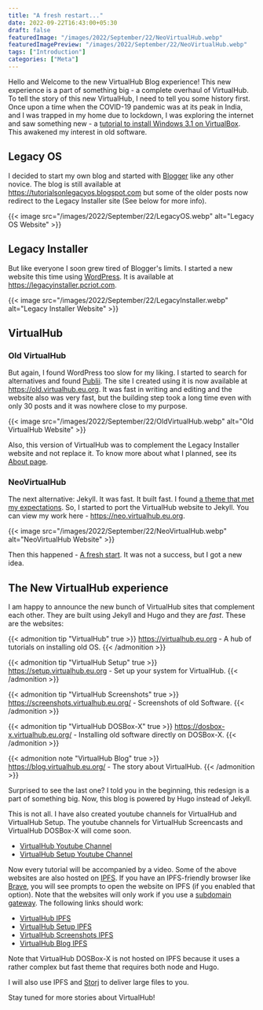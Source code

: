 ```yaml
---
title: "A fresh restart..."
date: 2022-09-22T16:43:00+05:30
draft: false
featuredImage: "/images/2022/September/22/NeoVirtualHub.webp"
featuredImagePreview: "/images/2022/September/22/NeoVirtualHub.webp"
tags: ["Introduction"]
categories: ["Meta"]
---
```


Hello and Welcome to the new VirtualHub Blog experience! This new experience is a part of something big - a complete overhaul of VirtualHub. To tell the story of this new VirtualHub, I need to tell you some history first. Once upon a time when the COVID-19 pandemic was at its peak in India, and I was trapped in my home due to lockdown, I was exploring the internet and saw something new - a [tutorial to install Windows 3.1 on VirtualBox](https://socket3.wordpress.com/2016/08/25/install-configure-ms-dos-6-22-and-windows-3-1-using-oracle-virtualbox/). This awakened my interest in old software.

## Legacy OS

I decided to start my own blog and started with [Blogger](https://www.blogger.com/) like any other novice. The blog is still available at <https://tutorialsonlegacyos.blogspot.com> but some of the older posts now redirect to the Legacy Installer site (See below for more info).

{{< image src="/images/2022/September/22/LegacyOS.webp" alt="Legacy OS Website" >}}

## Legacy Installer

But like everyone I soon grew tired of Blogger's limits. I started a new website this time using [WordPress](https://wordpress.org). It is available at <https://legacyinstaller.pcriot.com>.

{{< image src="/images/2022/September/22/LegacyInstaller.webp" alt="Legacy Installer Website" >}}

## VirtualHub

### Old VirtualHub

But again, I found WordPress too slow for my liking. I started to search for alternatives and found [Publii](https://getpublii.com). The site I created using it is now available at <https://old.virtualhub.eu.org>. It was fast in writing and editing and the website also was very fast, but the building step took a long time even with only 30 posts and it was nowhere close to my purpose.

{{< image src="/images/2022/September/22/OldVirtualHub.webp" alt="Old VirtualHub Website" >}}

Also, this version of VirtualHub was to complement the Legacy Installer website and not replace it. To know more about what I planned, see its [About page](https://old.virtualhub.eu.org/about-virtualhub/).

### NeoVirtualHub

The next alternative: Jekyll. It was fast. It built fast. I found [a theme that met my expectations](/i-don-t-like-this-theme/). So, I started to port the VirtualHub website to Jekyll. You can view my work here - <https://neo.virtualhub.eu.org>.

{{< image src="/images/2022/September/22/NeoVirtualHub.webp" alt="NeoVirtualHub Website" >}}

Then this happened - [A fresh start](/a-fresh-start/). It was not a success, but I got a new idea.

## The New VirtualHub experience

I am happy to announce the new bunch of VirtualHub sites that complement each other. They are built using Jekyll and Hugo and they are *fast*. These are the websites:

{{< admonition tip "VirtualHub" true >}}
<https://virtualhub.eu.org> - A hub of tutorials on installing old OS.
{{< /admonition >}}

{{< admonition tip "VirtualHub Setup" true >}}
<https://setup.virtualhub.eu.org> - Set up your system for VirtualHub.
{{< /admonition >}}

{{< admonition tip "VirtualHub Screenshots" true >}}
<https://screenshots.virtualhub.eu.org/> - Screenshots of old Software.
{{< /admonition >}}

{{< admonition tip "VirtualHub DOSBox-X" true >}}
<https://dosbox-x.virtualhub.eu.org/> - Installing old software directly on DOSBox-X.
{{< /admonition >}}

{{< admonition note "VirtualHub Blog" true >}}
<https://blog.virtualhub.eu.org/> - The story about VirtualHub.
{{< /admonition >}}

Surprised to see the last one? I told you in the beginning, this redesign is a part of something big. Now, this blog is powered by Hugo instead of Jekyll.

This is not all. I have also created youtube channels for VirtualHub and VirtualHub Setup. The youtube channels for VirtualHub Screencasts and VirtualHub DOSBox-X will come soon.

- [VirtualHub Youtube Channel](https://www.youtube.com/channel/UCdQnyQjbDaU2iKYqjZ10jDw)
- [VirtualHub Setup Youtube Channel](https://www.youtube.com/channel/UCom2ln9Fh2OaH65o6tAVvRw)

Now every tutorial will be accompanied by a video. Some of the above websites are also hosted on [IPFS](https://ipfs.tech). If you have an IPFS-friendly browser like [Brave](https://brave.com/), you will see prompts to open the website on IPFS (if you enabled that option). Note that the websites will only work if you use a [subdomain gateway](https://docs.ipfs.tech/how-to/address-ipfs-on-web/#subdomain-gateway). The following links should work:

- [VirtualHub IPFS](https://www-virtualhub-eu-org.ipns.dweb.link/)
- [VirtualHub Setup IPFS](https://setup-virtualhub-eu-org.ipns.dweb.link/)
- [VirtualHub Screenshots IPFS](https://screenshots-virtualhub-eu-org.ipns.dweb.link/)
- [VirtualHub Blog IPFS](https://blog-virtualhub-eu-org.ipns.dweb.link/)

Note that VirtualHub DOSBox-X is not hosted on IPFS because it uses a rather complex but fast theme that requires both node and Hugo.

I will also use IPFS and [Storj](https://www.storj.io/) to deliver large files to you.

Stay tuned for more stories about VirtualHub!
